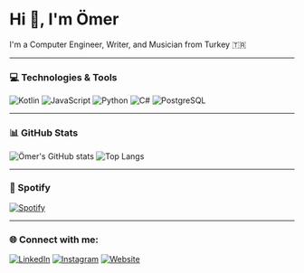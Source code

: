 # Hi 👋, I'm Ömer  
I'm a Computer Engineer, Writer, and Musician from Turkey 🇹🇷  

---

### 💻 Technologies & Tools
![Kotlin](https://img.shields.io/badge/Kotlin-0095D5?style=for-the-badge&logo=kotlin&logoColor=white)
![JavaScript](https://img.shields.io/badge/JavaScript-323330?style=for-the-badge&logo=javascript&logoColor=F7DF1E)
![Python](https://img.shields.io/badge/Python-14354C?style=for-the-badge&logo=python&logoColor=white)
![C#](https://img.shields.io/badge/C%23-68217A?style=for-the-badge&logo=c-sharp&logoColor=white)
![PostgreSQL](https://img.shields.io/badge/PostgreSQL-316192?style=for-the-badge&logo=postgresql&logoColor=white)

---

### 📊 GitHub Stats
![Ömer's GitHub stats](https://github-readme-stats.vercel.app/api?username=omercoskun&show_icons=true&theme=tokyonight)
![Top Langs](https://github-readme-stats.vercel.app/api/top-langs/?username=omercoskun&layout=compact&theme=tokyonight)

---

### 🎵 Spotify
[![Spotify](https://novatorem.vercel.app/api/spotify)](https://open.spotify.com/user/)

---

### 🌐 Connect with me:
[![LinkedIn](https://img.shields.io/badge/LinkedIn-%230077B5.svg?style=for-the-badge&logo=linkedin&logoColor=white)](https://linkedin.com/in/omer)
[![Instagram](https://img.shields.io/badge/Instagram-%23E4405F.svg?style=for-the-badge&logo=Instagram&logoColor=white)](https://instagram.com/beiva.universe)
[![Website](https://img.shields.io/badge/Website-000000?style=for-the-badge&logo=About.me&logoColor=white)](https://beivauniverse.com)

<!--
**omerscoskun/omerscoskun** is a ✨ _special_ ✨ repository because its `README.md` (this file) appears on your GitHub profile.

Here are some ideas to get you started:

- 🔭 I’m currently working on ...
- 🌱 I’m currently learning ...
- 👯 I’m looking to collaborate on ...
- 🤔 I’m looking for help with ...
- 💬 Ask me about ...
- 📫 How to reach me: ...
- 😄 Pronouns: ...
- ⚡ Fun fact: ...
-->
